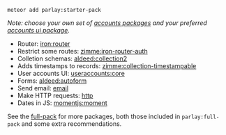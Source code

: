 `meteor add parlay:starter-pack`

_Note: choose your own set of [accounts packages](https://www.meteor.com/accounts) and your preferred [accounts ui package](http://useraccounts.meteor.com/)._

- Router: [iron:router](https://github.com/iron-meteor/iron-router/blob/devel/Guide.md)
- Restrict some routes: [zimme:iron-router-auth](https://github.com/zimme/meteor-iron-router-auth/)
- Colletion schemas: [aldeed:collection2](https://github.com/aldeed/meteor-collection2/)
- Adds timestamps to records: [zimme:collection-timestampable](https://github.com/zimme/meteor-collection-timestampable/)
- User accounts UI: [useraccounts:core](http://useraccounts.meteor.com/)
- Forms: [aldeed:autoform](https://github.com/aldeed/meteor-autoform)
- Send email: [email](http://docs.meteor.com/#/full/email)
- Make HTTP requests: [http](http://docs.meteor.com/#/full/http_call)
- Dates in JS: [momentjs:moment](http://momentjs.com/)

See the [full-pack](https://github.com/parlaywithme/full-pack) for more packages, both those included in `parlay:full-pack` and some extra recommendations.
